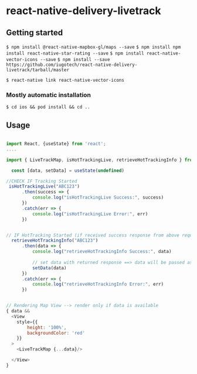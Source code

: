 # react-native-delivery-livetrack

## Getting started


`$ npm install @react-native-mapbox-gl/maps --save`
`$ npm install npm install react-native-star-rating --save`
`$ npm install react-native-vector-icons --save`
`$ npm install --save https://github.com/iugotech/react-native-delivery-livetrack/tarball/master`

`$ react-native link react-native-vector-icons`

### Mostly automatic installation

`$ cd ios && pod install && cd ..`

## Usage
```javascript

import React, {useState} from 'react';
....

import { LiveTrackMap, isHotTrackingLive, retrieveHotTrackingInfo } from 'react-native-delivery-livetrack';

  const [data, setData] = useState(undefined)

//CHECK IF Tracking Started
 isHotTrackingLive("ABC123")
      .then(success => {
          console.log("isHotTrackingLive Success:", success) 
      })
      .catch(err => {
          console.log("isHotTrackingLive Error:", err)
      })


// IF HotTracking Started (if received success response from above request), then retrieve the hot tracking info
  retrieveHotTrackingInfo("ABC123")
      .then(data => {
          console.log("retrieveHotTrackingInfo Success:", data)
          
          // set data with returned response ==> data will be passed as props in below component
          setData(data)
      })
      .catch(err => {
          console.log("retrieveHotTrackingInfo Error:", err)
      }) 


// Rendering Map View --> render only if data is available
{ data && 
  <View 
    style={{
        height: '100%',
        backgroundColor: 'red'
    }}
  >
    <LiveTrackMap {...data}/>

  </View>
}


```
